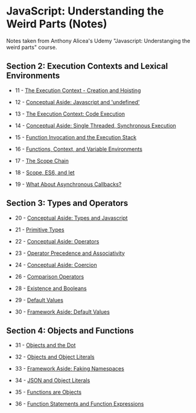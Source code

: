 # JavaScript: Understanding the Weird Parts (Notes)

Notes taken from Anthony Alicea's Udemy "Javascript: Understanging the weird parts" course.

## Section 2: Execution Contexts and Lexical Environments

-   11 - [The Execution Context - Creation and Hoisting](section-2/s2-11-creation-and-hoisting)

-   12 - [Conceptual Aside: Javascript and 'undefined'](section-2/s2-12-js-and-undefined/README.md)

-   13 - [The Execution Context: Code Execution](section-2/s2-13-code-execution)

-   14 - [Conceptual Aside: Single Threaded, Synchronous Execution](section-2/s2-14-single-threaded-sync-exec)

-   15 - [Function Invocation and the Execution Stack](section-2/s2-15-execution-stack)

-   16 - [Functions, Context, and Variable Environments](section-2/s2-16-fun-context-var-env)

-   17 - [The Scope Chain](section-2/s2-17-scope-chain)

-   18 - [Scope, ES6, and let](section-2/s2-18-scope-es6-let)

-   19 - [What About Asynchronous Callbacks?](section-2/s2-19-async-callbacks)

## Section 3: Types and Operators

-   20 - [Conceptual Aside: Types and Javascript](section-3/s3-20-types-js)

-   21 - [Primitive Types](section-3/s3-21-primitive-types)

-   22 - [Conceptual Aside: Operators](section-3/s3-22-operators)

-   23 - [Operator Precedence and Associativity](section-3/s3-23-procedence-associativity)

-   24 - [Conceptual Aside: Coercion](section-3/s3-24-coercion)

-   26 - [Comparison Operators](section-3/s3-26-comparison-operators)

-   28 - [Existence and Booleans](section-3/s3-28-existence-booleans)

-   29 - [Default Values](section-3/s3-29-default-values)

-   30 - [Framework Aside: Default Values](section-3/s3-30-framework-aside-def-vals)

## Section 4: Objects and Functions

-   31 - [Objects and the Dot](section-4/s4-31-objects-dot)

-   32 - [Objects and Object Literals](section-4/s4-32-object-literals)

-   33 - [Framework Aside: Faking Namespaces](section-4/s4-33-faking-namespaces)

-   34 - [JSON and Object Literals](section-4/s4-34-json-obj-literals)

-   35 - [Functions are Objects](section-4/s4-35-function-objects4-json-obj-literals)

-   36 - [Function Statements and Function Expressions](section-4/s4-36-function-statements-expressions)
